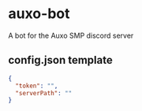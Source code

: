 # auxo-bot
A bot for the Auxo SMP discord server

## config.json template

```json
{
  "token": "",
  "serverPath": ""
}
```
